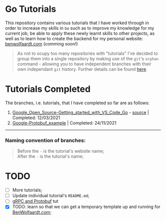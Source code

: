 # Go Tutorials

This repository contains various tutorials that I have worked through in order to increase my skills in `Go` such as to improve my knowledge for my current job, be able to apply these newly learnt skills to other projects, as well as to learn how to create the backend for my personal website: [benwolfaardt.com](benwolfaardt.com) (comming soon!)

> As not to ocupy too many repositories with "tutorials" I've decided to group them into a single repository by making use of the `git`'s `orphan` command - allowing you to have independent branches with their own independant `git` history. Further details can be found [here](https://gist.github.com/BenWolfaardt/50905fa3e10d73b3622a3148afffed09).

# Tutorials Completed

The branches, i.e. tutorials, that I have completed so far are as follows:  
1. [Google_Open_Source-Getting_started_with_VS_Code_Go](https://github.com/BenWolfaardt/Tuts-Go/tree/01-Google_Open_Source-Getting_started_with_VS_Code_Go) - [source](https://www.youtube.com/watch?v=1MXIGYrMk80) | Completed: 12/03/2021
2. [Google-Protobuf_example](https://github.com/BenWolfaardt/Tuts-Go/tree/02-Google-Protobuf_example) | Completed: 24/11/2021

---

### Naming convention of branches:
> Before the `-` is the tutorial's website name;  
> After the `-` is the tutorial's name;

# TODO

- [ ] More tutorials;  
- [ ] Update individual tutorial's `README.md`;  
- [ ] [gRPC and Protobuf](https://grpc.io/docs/languages/go/basics/) tut
- [x] TODO: learn so that we can get a temporary template up and running for [BenWolfaardt.com](http://www.benwolfaardt.com);  
